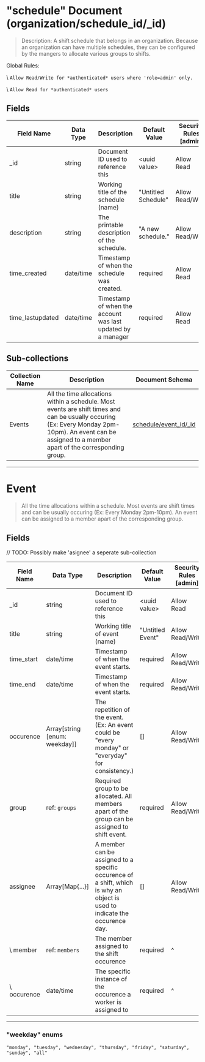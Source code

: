 # "schedule" Document (organization/schedule_id/_id)

> Description: A shift schedule that belongs in an organization. Because an organization can have multiple schedules, they can be configured by the mangers to allocate various groups to shifts.

Global Rules:

\ ```Allow Read/Write for *authenticated* users where 'role=admin' only.```

\ ```Allow Read for *authenticated* users```

## Fields

|Field Name |Data Type |Description | Default Value |Security Rules [admin] |
--- | --- | --- | --- | ---
|_id|string|Document ID used to reference this|\<uuid value\>|Allow Read|
|title|string|Working title of the schedule (name)|"Untitled Schedule"|Allow Read/Write|
|description|string|The printable description of the schedule.|"A new schedule."|Allow Read/Write|
|time_created|date/time|Timestamp of when the schedule was created.|required|Allow Read|
|time_lastupdated|date/time|Timestamp of when the account was last updated by a manager|required|Allow Read|

## Sub-collections
|Collection Name |Description |Document Schema |
--- | --- | ---
|Events|All the time allocations within a schedule. Most events are shift times and can be usually occuring (Ex: Every Monday 2pm-10pm). An event can be assigned to a member apart of the corresponding group.|[schedule/event_id/_id](#event)

---

# Event

> All the time allocations within a schedule. Most events are shift times and can be usually occuring (Ex: Every Monday 2pm-10pm). An event can be assigned to a member apart of the corresponding group.

## Fields

// TODO: Possibly make 'asignee' a seperate sub-collection

|Field Name |Data Type |Description | Default Value |Security Rules [admin] |
--- | --- | --- | --- | ---
|_id|string|Document ID used to reference this|\<uuid value\>|Allow Read|
|title|string|Working title of event (name)|"Untitled Event"|Allow Read/Write|
|time_start|date/time|Timestamp of when the event starts.|required|Allow Read/Write|
|time_end|date/time|Timestamp of when the event starts.|required|Allow Read/Write|
|occurence|Array[string [enum: weekday]]|The repetition of the event. (Ex: An event could be "every monday" or "everyday" for consistency.)|[]|Allow Read/Write|
|group|ref: ```groups```|Required group to be allocated. All members apart of the group can be assigned to shift event.|required|Allow Read/Write|
|assignee|Array[Map{...}]|A member can be assigned to a specific occurence of a shift, which is why an object is used to indicate the occurence day.|[]|Allow Read/Write|
|\\ member|ref: ```members```|The member assigned to the shift occurence|required|^|
|\\ occurence|date/time|The specific instance of the occurence a worker is assigned to|required|^|

---

### "weekday" enums

```
"monday", "tuesday", "wednesday", "thursday", "friday", "saturday", "sunday", "all"
```
